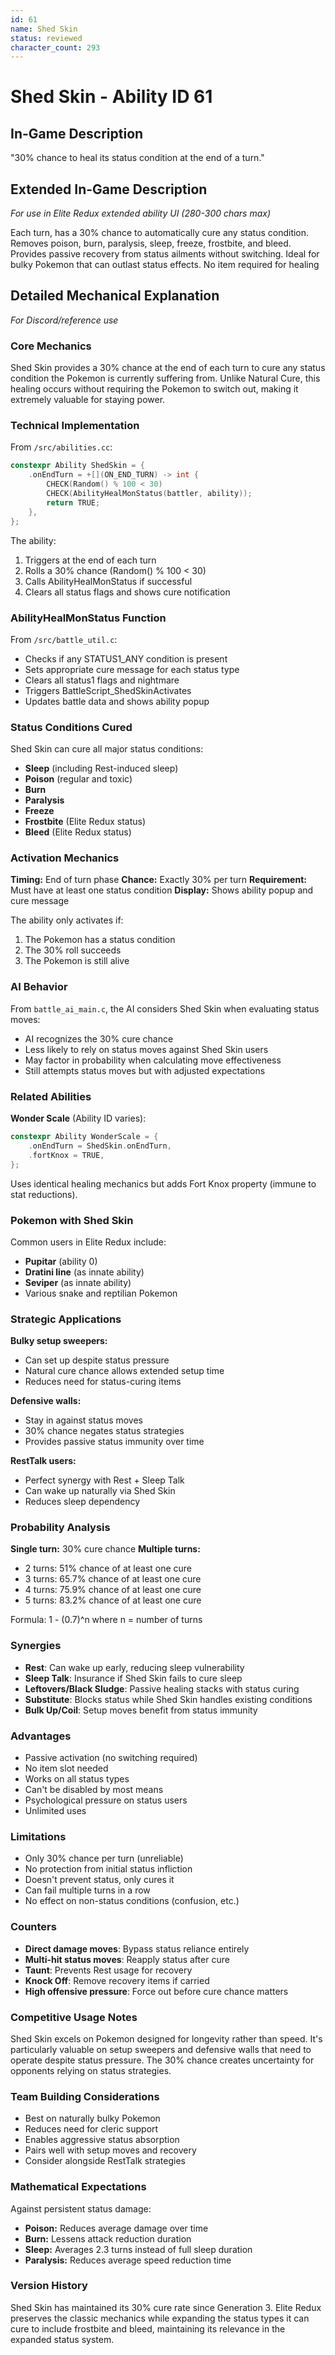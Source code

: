 ```yaml
---
id: 61
name: Shed Skin
status: reviewed
character_count: 293
---
```


# Shed Skin - Ability ID 61

## In-Game Description
"30% chance to heal its status condition at the end of a turn."

## Extended In-Game Description
*For use in Elite Redux extended ability UI (280-300 chars max)*

Each turn, has a 30% chance to automatically cure any status condition. Removes poison, burn, paralysis, sleep, freeze, frostbite, and bleed. Provides passive recovery from status ailments without switching. Ideal for bulky Pokemon that can outlast status effects. No item required for healing

## Detailed Mechanical Explanation
*For Discord/reference use*

### Core Mechanics
Shed Skin provides a 30% chance at the end of each turn to cure any status condition the Pokemon is currently suffering from. Unlike Natural Cure, this healing occurs without requiring the Pokemon to switch out, making it extremely valuable for staying power.

### Technical Implementation
From `/src/abilities.cc`:
```cpp
constexpr Ability ShedSkin = {
    .onEndTurn = +[](ON_END_TURN) -> int {
        CHECK(Random() % 100 < 30)
        CHECK(AbilityHealMonStatus(battler, ability));
        return TRUE;
    },
};
```

The ability:
1. Triggers at the end of each turn
2. Rolls a 30% chance (Random() % 100 < 30)
3. Calls AbilityHealMonStatus if successful
4. Clears all status flags and shows cure notification

### AbilityHealMonStatus Function
From `/src/battle_util.c`:
- Checks if any STATUS1_ANY condition is present
- Sets appropriate cure message for each status type
- Clears all status1 flags and nightmare
- Triggers BattleScript_ShedSkinActivates
- Updates battle data and shows ability popup

### Status Conditions Cured
Shed Skin can cure all major status conditions:
- **Sleep** (including Rest-induced sleep)
- **Poison** (regular and toxic)
- **Burn**
- **Paralysis**
- **Freeze**
- **Frostbite** (Elite Redux status)
- **Bleed** (Elite Redux status)

### Activation Mechanics
**Timing:** End of turn phase
**Chance:** Exactly 30% per turn
**Requirement:** Must have at least one status condition
**Display:** Shows ability popup and cure message

The ability only activates if:
1. The Pokemon has a status condition
2. The 30% roll succeeds
3. The Pokemon is still alive

### AI Behavior
From `battle_ai_main.c`, the AI considers Shed Skin when evaluating status moves:
- AI recognizes the 30% cure chance
- Less likely to rely on status moves against Shed Skin users
- May factor in probability when calculating move effectiveness
- Still attempts status moves but with adjusted expectations

### Related Abilities
**Wonder Scale** (Ability ID varies):
```cpp
constexpr Ability WonderScale = {
    .onEndTurn = ShedSkin.onEndTurn,
    .fortKnox = TRUE,
};
```
Uses identical healing mechanics but adds Fort Knox property (immune to stat reductions).

### Pokemon with Shed Skin
Common users in Elite Redux include:
- **Pupitar** (ability 0)
- **Dratini line** (as innate ability)
- **Seviper** (as innate ability)
- Various snake and reptilian Pokemon

### Strategic Applications

**Bulky setup sweepers:**
- Can set up despite status pressure
- Natural cure chance allows extended setup time
- Reduces need for status-curing items

**Defensive walls:**
- Stay in against status moves
- 30% chance negates status strategies
- Provides passive status immunity over time

**RestTalk users:**
- Perfect synergy with Rest + Sleep Talk
- Can wake up naturally via Shed Skin
- Reduces sleep dependency

### Probability Analysis
**Single turn:** 30% cure chance
**Multiple turns:**
- 2 turns: 51% chance of at least one cure
- 3 turns: 65.7% chance of at least one cure
- 4 turns: 75.9% chance of at least one cure
- 5 turns: 83.2% chance of at least one cure

Formula: 1 - (0.7)^n where n = number of turns

### Synergies
- **Rest**: Can wake up early, reducing sleep vulnerability
- **Sleep Talk**: Insurance if Shed Skin fails to cure sleep
- **Leftovers/Black Sludge**: Passive healing stacks with status curing
- **Substitute**: Blocks status while Shed Skin handles existing conditions
- **Bulk Up/Coil**: Setup moves benefit from status immunity

### Advantages
- Passive activation (no switching required)
- No item slot needed
- Works on all status types
- Can't be disabled by most means
- Psychological pressure on status users
- Unlimited uses

### Limitations
- Only 30% chance per turn (unreliable)
- No protection from initial status infliction
- Doesn't prevent status, only cures it
- Can fail multiple turns in a row
- No effect on non-status conditions (confusion, etc.)

### Counters
- **Direct damage moves**: Bypass status reliance entirely
- **Multi-hit status moves**: Reapply status after cure
- **Taunt**: Prevents Rest usage for recovery
- **Knock Off**: Remove recovery items if carried
- **High offensive pressure**: Force out before cure chance matters

### Competitive Usage Notes
Shed Skin excels on Pokemon designed for longevity rather than speed. It's particularly valuable on setup sweepers and defensive walls that need to operate despite status pressure. The 30% chance creates uncertainty for opponents relying on status strategies.

### Team Building Considerations
- Best on naturally bulky Pokemon
- Reduces need for cleric support
- Enables aggressive status absorption
- Pairs well with setup moves and recovery
- Consider alongside RestTalk strategies

### Mathematical Expectations
Against persistent status damage:
- **Poison:** Reduces average damage over time
- **Burn:** Lessens attack reduction duration
- **Sleep:** Averages 2.3 turns instead of full sleep duration
- **Paralysis:** Reduces average speed reduction time

### Version History
Shed Skin has maintained its 30% cure rate since Generation 3. Elite Redux preserves the classic mechanics while expanding the status types it can cure to include frostbite and bleed, maintaining its relevance in the expanded status system.